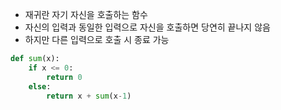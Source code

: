 * 재귀란 자기 자신을 호출하는 함수
* 자신의 입력과 동일한 입력으로 자신을 호출하면 당연히 끝나지 않음
* 하지만 다른 입력으로 호출 시 종료 가능

```python
def sum(x):
    if x <= 0:
        return 0
    else:
        return x + sum(x-1)
```